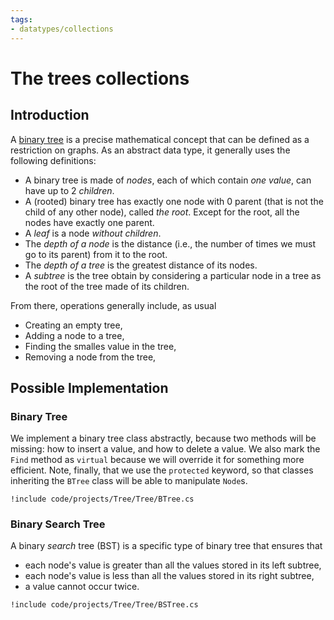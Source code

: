 ```yaml
---
tags:
- datatypes/collections
---
```


# The trees collections

## Introduction

A [binary tree](https://en.wikipedia.org/wiki/Binary_tree) is a precise mathematical concept that can be defined as a restriction on graphs.
As an abstract data type, it generally uses the following definitions:

- A binary tree is made of *nodes*, each of which contain *one value*, can have up to 2 *children*.
- A (rooted) binary tree has exactly one node with 0 parent (that is not the child of any other node), called *the root*. Except for the root, all the nodes have exactly one parent.
- A *leaf* is a node *without children*.
- The *depth of a node* is the distance (i.e., the number of times we must go to its parent) from it to the root.
- The *depth of a tree* is the greatest distance of its nodes.
- A *subtree* is the tree obtain by considering a particular node in a tree as the root of the tree made of its children.

From there, operations generally include, as usual

- Creating an empty tree,
- Adding a node to a tree,
- Finding the smalles value in the tree,
- Removing a node from the tree,

<!--
### Abstract Data Type

### Difference with array 
-->

## Possible Implementation

### Binary Tree

We implement a binary tree class abstractly, because two methods will be missing: how to insert a value, and how to delete a value.
We also mark the `Find` method as `virtual` because we will override it for something more efficient.
Note, finally, that we use the `protected` keyword, so that classes inheriting the `BTree` class will be able to manipulate `Node`s.

```{download="./code/projects/Tree.zip"}
!include code/projects/Tree/Tree/BTree.cs
```

### Binary Search Tree

A binary *search* tree (BST) is a specific type of binary tree that ensures that

- each node's value is greater than all the values stored in its left subtree, 
- each node's value is less than all the values stored in its right subtree, 
- a value cannot occur twice.
 
```{download="./code/projects/Tree.zip"}
!include code/projects/Tree/Tree/BSTree.cs
```

